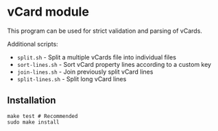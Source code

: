 vCard module
============

This program can be used for strict validation and parsing of vCards.

Additional scripts:

* `split.sh` - Split a multiple vCards file into individual files
* `sort-lines.sh` - Sort vCard property lines according to a custom key
* `join-lines.sh` - Join previously split vCard lines
* `split-lines.sh` - Split long vCard lines

Installation
------------

    make test # Recommended
    sudo make install

